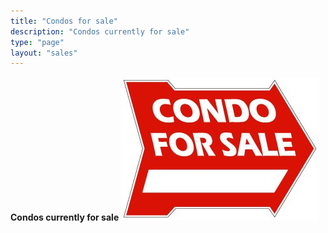 ```yaml
---
title: "Condos for sale"
description: "Condos currently for sale"
type: "page"
layout: "sales"
---
```


**Condos currently for sale**
![For Sale](/sell-my-condo.jpg)

